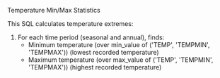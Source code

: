 Temperature Min/Max Statistics

This SQL calculates temperature extremes:

1. For each time period (seasonal and annual), finds:
   - Minimum temperature (over min_value of ('TEMP', 'TEMPMIN', 'TEMPMAX')) (lowest recorded temperature)
   - Maximum temperature (over max_value of ('TEMP', 'TEMPMIN', 'TEMPMAX')) (highest recorded temperature)